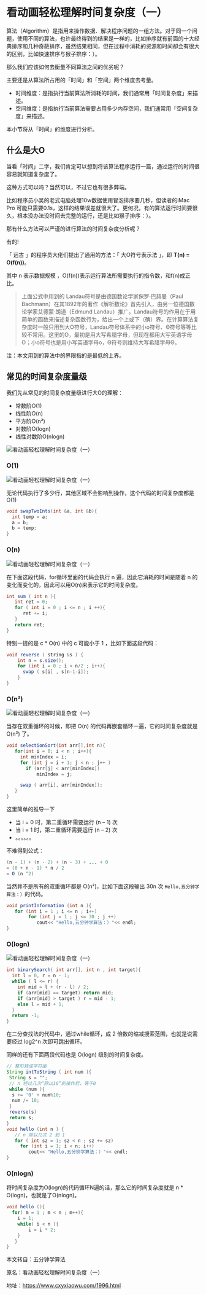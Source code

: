 # 看动画轻松理解时间复杂度（一）

算法（Algorithm）是指用来操作数据、解决程序问题的一组方法。对于同一个问题，使用不同的算法，也许最终得到的结果是一样的，比如排序就有前面的十大经典排序和几种奇葩排序，虽然结果相同，但在过程中消耗的资源和时间却会有很大的区别，比如快速排序与猴子排序：）。

那么我们应该如何去衡量不同算法之间的优劣呢？

主要还是从算法所占用的「时间」和「空间」两个维度去考量。

- 时间维度：是指执行当前算法所消耗的时间，我们通常用「时间复杂度」来描述。
- 空间维度：是指执行当前算法需要占用多少内存空间，我们通常用「空间复杂度」来描述。

本小节将从「时间」的维度进行分析。

## 什么是大O

当看「时间」二字，我们肯定可以想到将该算法程序运行一篇，通过运行的时间很容易就知道复杂度了。

这种方式可以吗？当然可以，不过它也有很多弊端。

比如程序员小吴的老式电脑处理10w数据使用冒泡排序要几秒，但读者的iMac Pro 可能只需要0.1s，这样的结果误差就很大了。更何况，有的算法运行时间要很久，根本没办法没时间去完整的运行，还是比如猴子排序：）。

那有什么方法可以严谨的进行算法的时间复杂度分析呢？

有的!

「 远古 」的程序员大佬们提出了通用的方法：「 大O符号表示法 」，即 **T(n) = O(f(n))**。

其中 n 表示数据规模 ，O(f(n))表示运行算法所需要执行的指令数，和f(n)成正比。

> 上面公式中用到的 Landau符号是由德国数论学家保罗·巴赫曼（Paul Bachmann）在其1892年的著作《解析数论》首先引入，由另一位德国数论学家艾德蒙·朗道（Edmund Landau）推广。Landau符号的作用在于用简单的函数来描述复杂函数行为，给出一个上或下（确）界。在计算算法复杂度时一般只用到大O符号，Landau符号体系中的小o符号、Θ符号等等比较不常用。这里的O，最初是用大写希腊字母，但现在都用大写英语字母O；小o符号也是用小写英语字母o，Θ符号则维持大写希腊字母Θ。

注：本文用到的算法中的界限指的是最低的上界。

## 常见的时间复杂度量级

我们先从常见的时间复杂度量级进行大O的理解：

- 常数阶O(1)
- 线性阶O(n)
- 平方阶O(n²)
- 对数阶O(logn)
- 线性对数阶O(nlogn)

![看动画轻松理解时间复杂度（一）](http://qiniu.cdn.easyspring.net/20201223010810.jpeg)

### O(1)

![看动画轻松理解时间复杂度（一）](http://qiniu.cdn.easyspring.net/20201223010814.gif)

无论代码执行了多少行，其他区域不会影响到操作，这个代码的时间复杂度都是O(1)

```java
void swapTwoInts(int &a, int &b){
  int temp = a;
  a = b;
  b = temp;
}
```

### O(n)

![看动画轻松理解时间复杂度（一）](http://qiniu.cdn.easyspring.net/20201223010819.gif)

在下面这段代码，for循环里面的代码会执行 n 遍，因此它消耗的时间是随着 n 的变化而变化的，因此可以用O(n)来表示它的时间复杂度。

```java
int sum ( int n ){
   int ret = 0;
   for ( int i = 0 ; i <= n ; i ++){
      ret += i;
   }
   return ret;
}
```

特别一提的是 c * O(n) 中的 c 可能小于 1 ，比如下面这段代码：

```java
void reverse ( string &s ) {
    int n = s.size();
    for (int i = 0 ; i < n/2 ; i++){
      swap ( s[i] , s[n-1-i]);
    }
}
```

### O(n²)

![看动画轻松理解时间复杂度（一）](http://qiniu.cdn.easyspring.net/20201223010759.gif)


当存在双重循环的时候，即把 O(n) 的代码再嵌套循环一遍，它的时间复杂度就是 O(n²) 了。





```java
void selectionSort(int arr[],int n){
   for(int i = 0; i < n ; i++){
     int minIndex = i;
     for (int j = i + 1; j < n ; j++ )
       if (arr[j] < arr[minIndex])
           minIndex = j;

     swap ( arr[i], arr[minIndex]);
   }
}
```

这里简单的推导一下

- 当 i = 0 时，第二重循环需要运行 (n – 1)  次
- 当 i = 1 时，第二重循环需要运行 (n – 2)  次
- 。。。。。。

不难得到公式：

```java
(n - 1) + (n - 2) + (n - 3) + ... + 0
= (0 + n - 1) * n / 2
= O (n ^2)
```

当然并不是所有的双重循环都是 O(n²)，比如下面这段输出 30n 次 `Hello,五分钟学算法：）`的代码。

```java
void printInformation (int n ){
   for (int i = 1 ; i <= n ; i++)
        for (int j = 1 ; j <= 30 ; j ++)
           cout<< "Hello,五分钟学算法：）"<< endl;
}
```

### O(logn)

![看动画轻松理解时间复杂度（一）](http://qiniu.cdn.easyspring.net/20201223010829.gif)

```java
int binarySearch( int arr[], int n , int target){
  int l = 0, r = n - 1;
  while ( l <= r) {
    int mid = l + (r - l) / 2;
    if (arr[mid] == target) return mid;
    if (arr[mid] > target ) r = mid - 1;
    else l = mid + 1;
  }
  return -1;
}
```

在二分查找法的代码中，通过while循环，成 2 倍数的缩减搜索范围，也就是说需要经过 log2^n 次即可跳出循环。

同样的还有下面两段代码也是 O(logn) 级别的时间复杂度。

```java
// 整形转成字符串
String intToString ( int num ){
 String s = "";
 // n 经过几次“除以10”的操作后，等于0
 while (num ){
  s += '0' + num%10;
  num /= 10;
 }
 reverse(s)
 return s;
}
void hello (int n ) {
   // n 除以几次 2 到 1
   for ( int sz = 1; sz < n ; sz += sz) 
     for (int i = 1; i < n; i++)
        cout<< "Hello,五分钟学算法：）"<< endl;
}
```

### O(nlogn)

将时间复杂度为O(logn)的代码循环N遍的话，那么它的时间复杂度就是 n * O(logn)，也就是了O(nlogn)。

```java
void hello (){
  for( m = 1 ; m < n ; m++){
    i = 1;
    while( i < n ){
        i = i * 2;
    }
   }
}
```





本文转自：五分钟学算法

原名：看动画轻松理解时间复杂度（一）

地址：https://www.cxyxiaowu.com/1996.html




